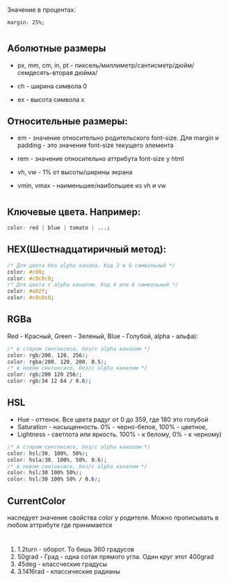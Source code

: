 # <precentage>

Значение в процентах:

````css
margin: 25%;
````

# <length>

## Аболютные размеры

- px, mm, cm, in, pt - пиксель/миллиметр/сантисметр/дюйм/семдесять-вторая дюйма/

- ch - ширина символа 0
- ex - высота символа x

## Относительные размеры:

- em - значение относительно родительского font-size. Для margin и padding - это значение font-size текущего элемента
- rem - значение относительно аттрибута font-size у html

- vh, vw - 1% от высоты/ширины экрана
- vmin, vmax - наименьшее/наибольшее из vh и vw

# <color>

## Ключевые цвета. Например:

````css
color: red | blue | tomato | ...;
````

## HEX(Шестнадцатиричный метод): 

````css
/* Для цвета без alpha канала. Код 3 и 6 символьный */
color: #c00;
color: #c0c0c0;
/* Для цвета с alpha каналом. Код 4 или 6 символьный */
color: #a82f;
color: #c0c0c0;
````

## RGBa 

Red - Красный, Green - Зеленый, Blue - Голубой, alpha - альфа):

````css
/* в старом синтаксисе, без/с alpha каналом */
color: rgb(200, 120, 256);
color: rgba(200, 120, 200, 0.5);
/* в новом синтаксисе, без/с alpha каналом */
color: rgb(200 120 256);
color: rgb(34 12 64 / 0.6);
````

## HSL
- Hue - оттенок. Все цвета радуг от 0 до 359, где 180 это голубой 
- Saturation - насыщенность. 0% - черно-белое, 100% - цветное,
- Lightness - светлота или яркость. 100% - к белому, 0% - к черному)

````css
/* в старом синтаксисе, без/с alpha каналом */
color: hsl(30, 100%, 50%);
color: hsla(30, 100%, 50%, 0.6);
/* в новом синтаксисе, без/с alpha каналом */
color: hsl(30 100% 50%);
color: hsl(30 100% 50% / 0.6);
````
## CurrentColor 

наследует значение свойства color у родителя. Можно прописывать в любом аттрибуте где принимается <color>

# <angle>

1. 1.2turn - оборот. То бишь 360 градусов
1. 50grad - Град - одна сотая прямого угла. Один круг этот 400grad
1. 45deg - классческие градусы
1. 3.1416rad - классические радианы
